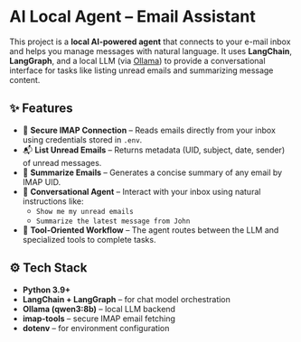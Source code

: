 # AI Local Agent – Email Assistant  

This project is a **local AI-powered agent** that connects to your e-mail inbox and helps you manage messages with natural language. It uses **LangChain**, **LangGraph**, and a local LLM (via [Ollama](https://ollama.ai)) to provide a conversational interface for tasks like listing unread emails and summarizing message content.  

## ✨ Features  
- 🔑 **Secure IMAP Connection** – Reads emails directly from your inbox using credentials stored in `.env`.  
- 📬 **List Unread Emails** – Returns metadata (UID, subject, date, sender) of unread messages.  
- 📝 **Summarize Emails** – Generates a concise summary of any email by IMAP UID.  
- 💬 **Conversational Agent** – Interact with your inbox using natural instructions like:  
  - `Show me my unread emails`  
  - `Summarize the latest message from John`  
- 🔄 **Tool-Oriented Workflow** – The agent routes between the LLM and specialized tools to complete tasks.  

## ⚙️ Tech Stack  
- **Python 3.9+**  
- **LangChain + LangGraph** – for chat model orchestration  
- **Ollama (qwen3:8b)** – local LLM backend  
- **imap-tools** – secure IMAP email fetching  
- **dotenv** – for environment configuration  

